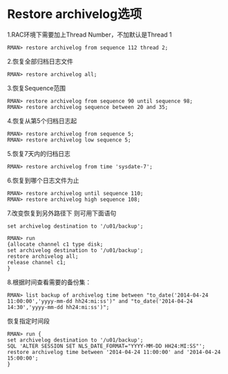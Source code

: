 # Restore archivelog选项

1.RAC环境下需要加上Thread Number，不加默认是Thread 1

```
RMAN> restore archivelog from sequence 112 thread 2;
```

2.恢复全部归档日志文件

```
RMAN> restore archivelog all;
```

3.恢复Sequence范围

```
RMAN> restore archivelog from sequence 90 until sequence 98;
RMAN> restore archivelog sequence between 20 and 35;
```

4.恢复从第5个归档日志起

```
RMAN> restore archivelog from sequence 5;
RMAN> restore archivelog low sequence 5;
```

5.恢复7天内的归档日志

```
RMAN> restore archivelog from time 'sysdate-7';
```

6.恢复到哪个日志文件为止

```
RMAN> restore archivelog until sequence 110;
RMAN> restore archivelog high sequence 108;
```

7.改变恢复到另外路径下 则可用下面语句

```
set archivelog destination to '/u01/backup';

RMAN> run
{allocate channel c1 type disk;
set archivelog destination to '/u01/backup';
restore archivelog all;
release channel c1;
}
```



8.根据时间查看需要的备份集：

```
RMAN> list backup of archivelog time between "to_date('2014-04-24 11:00:00','yyyy-mm-dd hh24:mi:ss')" and "to_date('2014-04-24 14:30','yyyy-mm-dd hh24:mi:ss')";
```

恢复指定时间段

```
RMAN> run {
set archivelog destination to '/u01/backup';
SQL 'ALTER SESSION SET NLS_DATE_FORMAT="YYYY-MM-DD HH24:MI:SS"';
restore archivelog time between '2014-04-24 11:00:00' and '2014-04-24 15:00:00';
}
```

